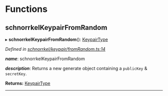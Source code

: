 

# Functions

<a id="schnorrkelkeypairfromrandom"></a>

##  schnorrkelKeypairFromRandom

▸ **schnorrkelKeypairFromRandom**(): [KeypairType](_types_.md#keypairtype)

*Defined in [schnorrkel/keypair/fromRandom.ts:14](https://github.com/polkadot-js/common/blob/06cc692/packages/util-crypto/src/schnorrkel/keypair/fromRandom.ts#L14)*

*__name__*: schnorrkelKeypairFromRandom

*__description__*: Returns a new generate object containing a `publicKey` & `secretKey`.

**Returns:** [KeypairType](_types_.md#keypairtype)

___

